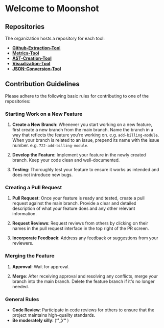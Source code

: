 # Welcome to Moonshot

## Repositories
The organization hosts a repository for each tool:

- **[Github-Extraction-Tool](https://github.com/Moonshot-SEP/Github-Extraction-Tool)**
- **[Metrics-Tool](https://github.com/Moonshot-SEP/Metrics-Tool)**
- **[AST-Creation-Tool](https://github.com/Moonshot-SEP/AST-Creation-Tool)**
- **[Visualization-Tool](https://github.com/Moonshot-SEP/Visualization-Tool)**
- **[JSON-Conversion-Tool](https://github.com/Moonshot-SEP/JSON-Conversion-Tool)**

## Contribution Guidelines
Please adhere to the following basic rules for contributing to one of the repositories:

### Starting Work on a New Feature
1. **Create a New Branch**: Whenever you start working on a new feature, first create a new branch from the main branch. Name the branch in a way that reflects the feature you're working on. e.g. `add-billing-module`. When your branch is related to an issue, prepend its name with the issue number. e.g. `722-add-billing-module`. 

2. **Develop the Feature**: Implement your feature in the newly created branch. Keep your code clean and well-documented.

3. **Testing**: Thoroughly test your feature to ensure it works as intended and does not introduce new bugs.

### Creating a Pull Request
1. **Pull Request**: Once your feature is ready and tested, create a pull request against the main branch. Provide a clear and detailed description of what your feature does and any other relevant information.

2. **Request Reviews**: Request reviews from others by clicking on their names in the pull request interface in the top right of the PR screen.

3. **Incorporate Feedback**: Address any feedback or suggestions from your reviewers.

### Merging the Feature
1. **Approval**: Wait for approval.

2. **Merge**: After receiving approval and resolving any conflicts, merge your branch into the main branch. Delete the feature branch if it's no longer needed.

### General Rules
- **Code Review**: Participate in code reviews for others to ensure that the project maintains high-quality standards.
- **Be moderately silly**: ( ͡° ͜ʖ ͡° )


